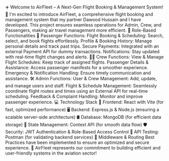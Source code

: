 ✈️ Welcome to AirFleet – A Next-Gen Flight Booking & Management System!
🚀 I'm excited to introduce AirFleet, a comprehensive flight booking and management system that my partner Dawood Hussain and I have developed. This project ensures seamless operations for Admin, Crew, and Passengers, making air travel management more efficient.
👥 Role-Based Functionalities
🛫 Passenger Functions:
Flight Booking & Scheduling: Search, select, and book flights effortlessly.
Profile & Booking History: Manage personal details and track past trips.
Secure Payments: Integrated with an external Payment API for dummy transactions.
Notifications: Stay updated with real-time flight changes and alerts.
👨‍✈️ Crew Functions:
View & Manage Flight Schedules: Keep track of assigned flights.
Passenger Details & Assistance: Access passenger manifests for a smoother experience.
Emergency & Notification Handling: Ensure timely communication and assistance.
🛠️ Admin Functions:
User & Crew Management: Add, update, and manage users and staff.
Flight & Schedule Management: Seamlessly coordinate flight routes and times using an External API for real-time scheduling.
Feedback & Complaint Handling: Monitor and improve passenger experience.
💻 Technology Stack
🚀 Frontend: React with Vite (for fast, optimized performance)
🖥️ Backend: Express.js & Node.js (ensuring a scalable server-side architecture)
🛢️ Database: MongoDB (for efficient data storage)
🔄 State Management: Context API (for smooth data flow)
🛡️ Security: JWT Authentication & Role-Based Access Control
📩 API Testing: Postman (for validating backend services)
🌟 Middleware & Routing Best Practices have been implemented to ensure an optimized and secure experience.
🔗 AirFleet represents our commitment to building efficient and user-friendly systems in the aviation sector!
